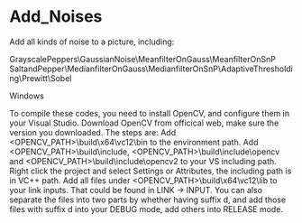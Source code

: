# Add_Noises
Add all kinds of noise to a picture, including:

GrayscalePeppers\GaussianNoise\MeanfilterOnGauss\MeanfilterOnSnP
SaltandPepper\MedianfilterOnGauss\MedianfilterOnSnP\AdaptiveThresholding\Prewitt\Sobel

Windows

To compile these codes, you need to install OpenCV, and configure them in your Visual Studio. Download OpenCV from officical web, make sure the version you downloaded. The steps are:
Add <OPENCV_PATH>\build\x64\vc12\bin to the environment path.
Add <OPENCV_PATH>\build\include, <OPENCV_PATH>\build\include\opencv and <OPENCV_PATH>\build\include\opencv2 to your VS including path. Right click the project and select Settings or Attributes, the including path is in VC++ path.
Add all files under <OPENCV_PATH>\build\x64\vc12\lib to your link inputs. That could be found in LINK -> INPUT. You can also separate the files into two parts by whether having suffix d, and add those files with suffix d into your DEBUG mode, add others into RELEASE mode.
